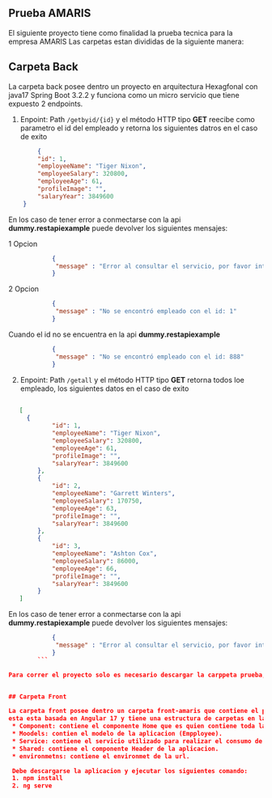 ## Prueba AMARIS
El siguiente proyecto tiene como finalidad la prueba tecnica para la empresa AMARIS
Las carpetas estan divididas de la siguiente manera:

## Carpeta Back
La carpeta back posee dentro un proyecto en arquitectura Hexagfonal con java17 Spring Boot 3.2.2 y funciona como un micro servicio que tiene expuesto 2 endpoints.

1. Enpoint: Path `/getbyid/{id}`  y el método HTTP tipo **GET** reecibe como parametro el id del empleado y retorna los siguientes datros en el caso de exito 

```json
        {
        "id": 1,
        "employeeName": "Tiger Nixon",
        "employeeSalary": 320800,
        "employeeAge": 61,
        "profileImage": "",
        "salaryYear": 3849600
    }
```       

En los caso de tener error a conmectarse con la api **dummy.restapiexample** puede devolver los siguientes mensajes:

1 Opcion 
```json
            {
             "message" : "Error al consultar el servicio, por favor intenta más tarde"
            }
```  
2 Opcion             

```json
            {
             "message" : "No se encontró empleado con el id: 1"
            }
```  
Cuando el id no se encuentra en la api  **dummy.restapiexample**

```json
            {
             "message" : "No se encontró empleado con el id: 888"
            }
```  

2. Enpoint: Path `/getall`  y el método HTTP tipo **GET** retorna todos loe empleado, los siguientes datos en el caso de exito 

```json
        
   [
     {
            "id": 1,
            "employeeName": "Tiger Nixon",
            "employeeSalary": 320800,
            "employeeAge": 61,
            "profileImage": "",
            "salaryYear": 3849600
        },
        {
            "id": 2,
            "employeeName": "Garrett Winters",
            "employeeSalary": 170750,
            "employeeAge": 63,
            "profileImage": "",
            "salaryYear": 3849600
        },
        {
            "id": 3,
            "employeeName": "Ashton Cox",
            "employeeSalary": 86000,
            "employeeAge": 66,
            "profileImage": "",
            "salaryYear": 3849600
        }
   ]
```       

En los caso de tener error a conmectarse con la api **dummy.restapiexample** puede devolver los siguientes mensajes:

 
```json
            {
             "message" : "Error al consultar el servicio, por favor intenta más tarde"
            }
        ```      

Para correr el proyecto solo es necesario descargar la carppeta prueba, abrir en un IDE para lo cual se recomienda IntelliJ Idea y ejecutar.


## Carpeta Front 

La carpeta front posee dentro un carpeta front-amaris que contiene el proyecto compatible con el back de la aplicacion
esta esta basada en Angular 17 y tiene una estructura de carpetas en la siguiente medida:
 * Component: contiene el componente Home que es quien contiene toda la operacion.
 * Moodels: contien el modelo de la aplicacion (Empployee).
 * Service: contiene el servicio utilizado para realizar el consumo de la api.
 * Shared: contiene el componente Header de la aplicacion.
 * environmetns: contiene el environmet de la url.

 Debe descargarse la aplicacion y ejecutar los siguientes comando: 
 1. npm install
 2. ng serve
